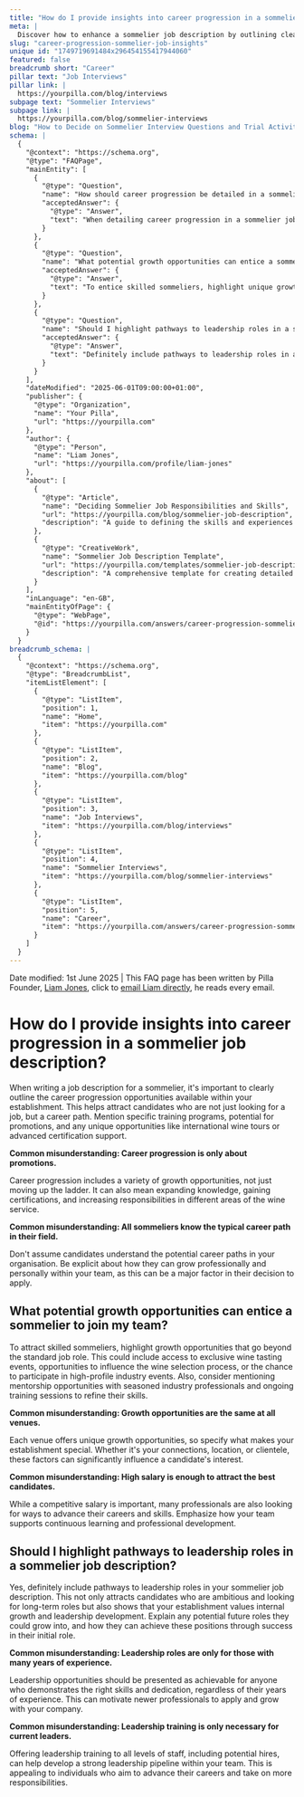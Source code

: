 ```yaml
---
title: "How do I provide insights into career progression in a sommelier job description?"
meta: |
  Discover how to enhance a sommelier job description by outlining clear career progression paths, including leadership roles and professional development opportunities.
slug: "career-progression-sommelier-job-insights"
unique id: "1749719691484x296454155417944060"
featured: false
breadcrumb short: "Career"
pillar text: "Job Interviews"
pillar link: |
  https://yourpilla.com/blog/interviews
subpage text: "Sommelier Interviews"
subpage link: |
  https://yourpilla.com/blog/sommelier-interviews
blog: "How to Decide on Sommelier Interview Questions and Trial Activities"
schema: |
  {
    "@context": "https://schema.org",
    "@type": "FAQPage",
    "mainEntity": [
      {
        "@type": "Question",
        "name": "How should career progression be detailed in a sommelier job description?",
        "acceptedAnswer": {
          "@type": "Answer",
          "text": "When detailing career progression in a sommelier job description, it is vital to outline the growth opportunities within the establishment. This includes specific training programmes, potential for promotions, and unique opportunities such as international wine tours or support for advanced certification. Clearly communicating these opportunities helps attract candidates interested in developing a lasting career."
        }
      },
      {
        "@type": "Question",
        "name": "What potential growth opportunities can entice a sommelier to join my team?",
        "acceptedAnswer": {
          "@type": "Answer",
          "text": "To entice skilled sommeliers, highlight unique growth opportunities such as access to exclusive wine tasting events, involvement in the wine selection process, and participation in high-profile industry events. Also, mention mentorship opportunities with experienced professionals and ongoing training to refine their skills. These aspects help distinguish your establishment and make it an attractive place to develop a career."
        }
      },
      {
        "@type": "Question",
        "name": "Should I highlight pathways to leadership roles in a sommelier job description?",
        "acceptedAnswer": {
          "@type": "Answer",
          "text": "Definitely include pathways to leadership roles in a sommelier job description. This attracts ambitious candidates looking for long-term roles and demonstrates that your establishment values internal growth and leadership development. Highlight how employees can grow into future roles through success in their initial positions, encouraging applications from those eager to advance."
        }
      }
    ],
    "dateModified": "2025-06-01T09:00:00+01:00",
    "publisher": {
      "@type": "Organization",
      "name": "Your Pilla",
      "url": "https://yourpilla.com"
    },
    "author": {
      "@type": "Person",
      "name": "Liam Jones",
      "url": "https://yourpilla.com/profile/liam-jones"
    },
    "about": [
      {
        "@type": "Article",
        "name": "Deciding Sommelier Job Responsibilities and Skills",
        "url": "https://yourpilla.com/blog/sommelier-job-description",
        "description": "A guide to defining the skills and experiences required from a sommelier, helping employers to draft effective job descriptions."
      },
      {
        "@type": "CreativeWork",
        "name": "Sommelier Job Description Template",
        "url": "https://yourpilla.com/templates/sommelier-job-description",
        "description": "A comprehensive template for creating detailed and attractive job descriptions for sommelier positions."
      }
    ],
    "inLanguage": "en-GB",
    "mainEntityOfPage": {
      "@type": "WebPage",
      "@id": "https://yourpilla.com/answers/career-progression-sommelier-job-insights"
    }
  }
breadcrumb_schema: |
  {
    "@context": "https://schema.org",
    "@type": "BreadcrumbList",
    "itemListElement": [
      {
        "@type": "ListItem",
        "position": 1,
        "name": "Home",
        "item": "https://yourpilla.com"
      },
      {
        "@type": "ListItem",
        "position": 2,
        "name": "Blog",
        "item": "https://yourpilla.com/blog"
      },
      {
        "@type": "ListItem",
        "position": 3,
        "name": "Job Interviews",
        "item": "https://yourpilla.com/blog/interviews"
      },
      {
        "@type": "ListItem",
        "position": 4,
        "name": "Sommelier Interviews",
        "item": "https://yourpilla.com/blog/sommelier-interviews"
      },
      {
        "@type": "ListItem",
        "position": 5,
        "name": "Career",
        "item": "https://yourpilla.com/answers/career-progression-sommelier-job-insights"
      }
    ]
  }
---
```


Date modified: 1st June 2025 | This FAQ page has been written by Pilla Founder, [Liam Jones](https://yourpilla.com/profile/liam-jones), click to [email Liam directly](https://mailto:liam@yourpilla.com), he reads every email.

# How do I provide insights into career progression in a sommelier job description?

When writing a job description for a sommelier, it's important to clearly outline the career progression opportunities available within your establishment. This helps attract candidates who are not just looking for a job, but a career path. Mention specific training programs, potential for promotions, and any unique opportunities like international wine tours or advanced certification support.

**Common misunderstanding: Career progression is only about promotions.**

Career progression includes a variety of growth opportunities, not just moving up the ladder. It can also mean expanding knowledge, gaining certifications, and increasing responsibilities in different areas of the wine service.

**Common misunderstanding: All sommeliers know the typical career path in their field.**

Don't assume candidates understand the potential career paths in your organisation. Be explicit about how they can grow professionally and personally within your team, as this can be a major factor in their decision to apply.

## What potential growth opportunities can entice a sommelier to join my team?

To attract skilled sommeliers, highlight growth opportunities that go beyond the standard job role. This could include access to exclusive wine tasting events, opportunities to influence the wine selection process, or the chance to participate in high-profile industry events. Also, consider mentioning mentorship opportunities with seasoned industry professionals and ongoing training sessions to refine their skills.

**Common misunderstanding: Growth opportunities are the same at all venues.**

Each venue offers unique growth opportunities, so specify what makes your establishment special. Whether it's your connections, location, or clientele, these factors can significantly influence a candidate's interest.

**Common misunderstanding: High salary is enough to attract the best candidates.**

While a competitive salary is important, many professionals are also looking for ways to advance their careers and skills. Emphasize how your team supports continuous learning and professional development.

## Should I highlight pathways to leadership roles in a sommelier job description?

Yes, definitely include pathways to leadership roles in your sommelier job description. This not only attracts candidates who are ambitious and looking for long-term roles but also shows that your establishment values internal growth and leadership development. Explain any potential future roles they could grow into, and how they can achieve these positions through success in their initial role.

**Common misunderstanding: Leadership roles are only for those with many years of experience.**

Leadership opportunities should be presented as achievable for anyone who demonstrates the right skills and dedication, regardless of their years of experience. This can motivate newer professionals to apply and grow with your company.

**Common misunderstanding: Leadership training is only necessary for current leaders.**

Offering leadership training to all levels of staff, including potential hires, can help develop a strong leadership pipeline within your team. This is appealing to individuals who aim to advance their careers and take on more responsibilities.